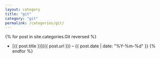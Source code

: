 ```yaml
---
layout: category
title: "git"
category: "git"
permalink: /categories/git/
---
```



{% for post in site.categories.Git reversed %}
- [{{ post.title }}]({{ post.url }}) – {{ post.date | date: "%Y-%m-%d" }}
{% endfor %}